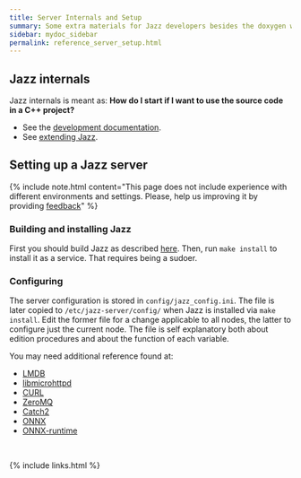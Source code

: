 ```yaml
---
title: Server Internals and Setup
summary: Some extra materials for Jazz developers besides the doxygen website with some explanations and references
sidebar: mydoc_sidebar
permalink: reference_server_setup.html
---
```


## Jazz internals

Jazz internals is meant as: **How do I start if I want to use the source code in a C++ project?**

  * See the [development documentation](/develop/).
  * See [extending Jazz](using_extend.html).


## Setting up a Jazz server

{% include note.html content="This page does not include experience with different environments and settings. Please, help us
improving it by providing [feedback](contributing_welcome_all.html)" %}


### Building and installing Jazz

First you should build Jazz as described [here](using_compile.html). Then, run `make install` to install it as a service.
That requires being a sudoer.


### Configuring

The server configuration is stored in `config/jazz_config.ini`. The file is later copied to `/etc/jazz-server/config/` when Jazz is
installed via `make install`. Edit the former file for a change applicable to all nodes, the latter to configure just the current node.
The file is self explanatory both about edition procedures and about the function of each variable.

You may need additional reference found at:

 * [LMDB](http://www.lmdb.tech/doc/)
 * [libmicrohttpd](https://www.gnu.org/software/libmicrohttpd/manual/libmicrohttpd.html)
 * [CURL](https://curl.se/libcurl/c/libcurl-tutorial.html)
 * [ZeroMQ](https://zeromq.org/languages/c/)
 * [Catch2](https://github.com/catchorg/Catch2/blob/devel/docs/Readme.md#top)
 * [ONNX](https://onnx.ai/)
 * [ONNX-runtime](https://onnxruntime.ai/)

<br/>

{% include links.html %}
